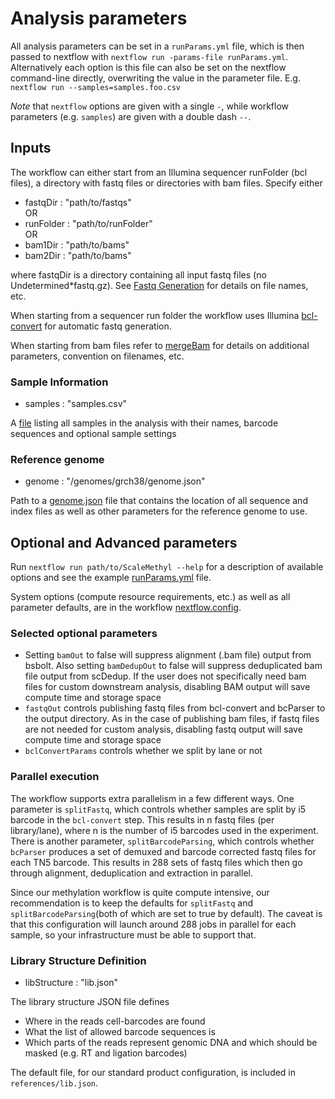 # Analysis parameters

All analysis parameters can be set in a `runParams.yml` file, which is then passed to nextflow with `nextflow run -params-file runParams.yml`. 
Alternatively each option is this file can also be set on the nextflow command-line directly, overwriting the value in the parameter file. E.g.
`nextflow run --samples=samples.foo.csv`

*Note* that `nextflow` options are given with a single `-`, while workflow parameters (e.g. `samples`) are given with a double dash `--`.


## Inputs
The workflow can either start from an Illumina sequencer runFolder (bcl files), a directory with fastq files or directories with bam files. Specify either

* fastqDir : "path/to/fastqs" <br>
OR
* runFolder : "path/to/runFolder" <br>
OR
* bam1Dir : "path/to/bams"
* bam2Dir : "path/to/bams"

where fastqDir is a directory containing all input fastq files (no Undetermined*fastq.gz). See [Fastq Generation](fastqGeneration.md) for details on file names, etc.

When starting from a sequencer run folder the workflow uses Illumina [bcl-convert](https://support.illumina.com/sequencing/sequencing_software/bcl-convert.html) for automatic fastq generation.

When starting from bam files refer to [mergeBam](mergeBam.md) for details on additional parameters, convention on filenames, etc. 

### Sample Information
* samples : "samples.csv"

A [file](examples/samples.csv) listing all samples in the analysis with their names, barcode sequences and optional sample settings

### Reference genome
* genome : "/genomes/grch38/genome.json"

Path to a [genome.json](docs/genomes.md) file that contains the location of all sequence and index files as well as other parameters for the reference genome to use. 

## Optional and Advanced parameters
Run `nextflow run path/to/ScaleMethyl --help` for a description of available options and see the example [runParams.yml](examples/runParams.yml) file.

System options (compute resource requirements, etc.) as well as all parameter defaults, are in the workflow [nextflow.config](../nextflow.config).

### Selected optional parameters
* Setting `bamOut` to false will suppress alignment (.bam file) output from bsbolt. Also setting `bamDedupOut` to false will suppress deduplicated bam file output from scDedup. If the user does not specifically need bam files for custom downstream analysis, disabling BAM output will save compute time and storage space
* `fastqOut` controls publishing fastq files from bcl-convert and bcParser to the output directory. As in the case of publishing bam files, if fastq files are not needed for custom analysis, disabling fastq output will save compute time and storage space
* `bclConvertParams` controls whether we split by lane or not

### Parallel execution
The workflow supports extra parallelism in a few different ways. One parameter is `splitFastq`, which controls whether samples are split by i5 barcode in the `bcl-convert` step. This results in n fastq files (per library/lane), where n is the number of i5 barcodes used in the experiment. There is another parameter, `splitBarcodeParsing`, which controls whether `bcParser` produces a set of demuxed and barcode corrected fastq files for each TN5 barcode. This results in 288 sets of fastq files which then go through alignment, deduplication and extraction in parallel.

Since our methylation workflow is quite compute intensive, our recommendation is to keep the defaults for `splitFastq` and `splitBarcodeParsing`(both of which are set to true by default). The caveat is that this configuration will launch around 288 jobs in parallel for each sample, so your infrastructure must be able to support that.

### Library Structure Definition
* libStructure : "lib.json"

The library structure JSON file defines 
* Where in the reads cell-barcodes are found
* What the list of allowed barcode sequences is
* Which parts of the reads represent genomic DNA and which should be masked (e.g. RT and ligation barcodes)

The default file, for our standard product configuration, is included in `references/lib.json`.
